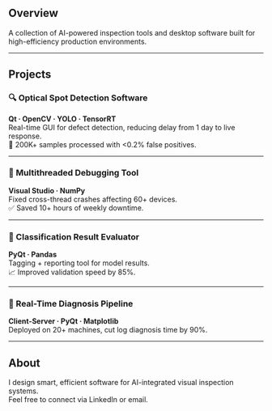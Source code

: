 ## Overview

A collection of AI-powered inspection tools and desktop software built for high-efficiency production environments.

---

## Projects

### 🔍 Optical Spot Detection Software  
**Qt · OpenCV · YOLO · TensorRT**  
Real-time GUI for defect detection, reducing delay from 1 day to live response.  
🚀 200K+ samples processed with <0.2% false positives.

---

### 🧵 Multithreaded Debugging Tool  
**Visual Studio · NumPy**  
Fixed cross-thread crashes affecting 60+ devices.  
✅ Saved 10+ hours of weekly downtime.

---

### 🧪 Classification Result Evaluator  
**PyQt · Pandas**  
Tagging + reporting tool for model results.  
📈 Improved validation speed by 85%.

---

### 🔧 Real-Time Diagnosis Pipeline  
**Client-Server · PyQt · Matplotlib**  
Deployed on 20+ machines, cut log diagnosis time by 90%.  

---

## About

I design smart, efficient software for AI-integrated visual inspection systems.  
Feel free to connect via LinkedIn or email.
